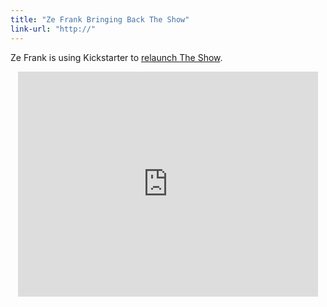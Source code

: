```yaml
---
title: "Ze Frank Bringing Back The Show"
link-url: "http://"
---
```

<p>Ze Frank is using Kickstarter to <a href="http://www.kickstarter.com/projects/zefrank/a-show-with-ze-frank">relaunch The Show</a>.</p>
<div align="center">
<iframe frameborder="0" height="360px" src="http://www.kickstarter.com/projects/zefrank/a-show-with-ze-frank/widget/video.html" width="480px"></iframe>
</div>
